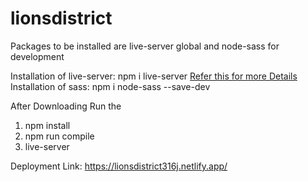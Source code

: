 # lionsdistrict

Packages to be installed are live-server global and node-sass for development

Installation of live-server: npm i live-server <a href="https://www.npmjs.com/package/live-server">Refer this for more Details </a>
Installation of sass: npm i node-sass --save-dev

After Downloading Run the 
<ol>
  <li>npm install</li>
  <li>npm run compile</li>
  <li>live-server</li>
</ol>

Deployment Link: https://lionsdistrict316j.netlify.app/
